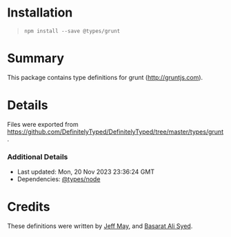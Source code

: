 # Installation
> `npm install --save @types/grunt`

# Summary
This package contains type definitions for grunt (http://gruntjs.com).

# Details
Files were exported from https://github.com/DefinitelyTyped/DefinitelyTyped/tree/master/types/grunt.

### Additional Details
 * Last updated: Mon, 20 Nov 2023 23:36:24 GMT
 * Dependencies: [@types/node](https://npmjs.com/package/@types/node)

# Credits
These definitions were written by [Jeff May](https://github.com/jeffmay), and [Basarat Ali Syed](https://github.com/basarat).
